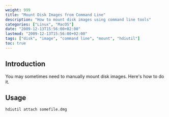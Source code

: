 ```yaml
---
weight: 999
title: "Mount Disk Images from Command Line"
description: "How to mount disk images using command line tools"
categories: ["Linux", "MacOS"]
date: "2009-12-13T15:56:00+02:00"
lastmod: "2009-12-13T15:56:00+02:00"
tags: ["disk", "image", "command line", "mount", "hdiutil"]
toc: true
---
```


## Introduction

You may sometimes need to manually mount disk images. Here's how to do it.

## Usage

```bash
hdiutil attach somefile.dmg
```
